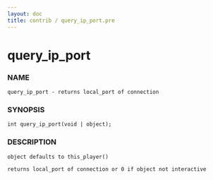 ```yaml
---
layout: doc
title: contrib / query_ip_port.pre
---
```

# query_ip_port

### NAME

    query_ip_port - returns local_port of connection

### SYNOPSIS

    int query_ip_port(void | object);

### DESCRIPTION

    object defaults to this_player()

    returns local_port of connection or 0 if object not interactive
